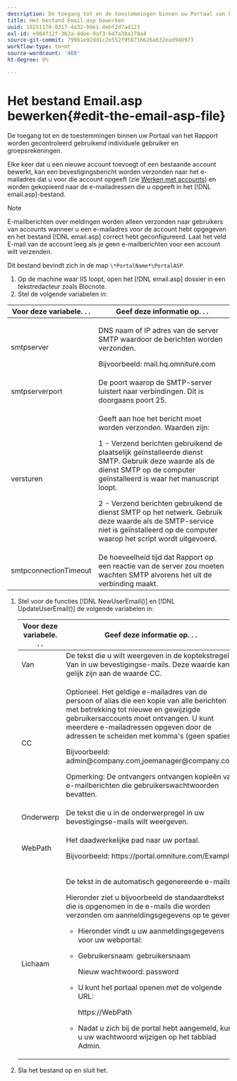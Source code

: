 ```yaml
---
description: De toegang tot en de toestemmingen binnen uw Portaal van het Rapport worden gecontroleerd gebruikend individuele gebruiker en groepsrekeningen.
title: Het bestand Email.asp bewerken
uuid: 18251170-0317-4a32-b9e1-4ebf2d7ad123
exl-id: e984f12f-362a-4dee-9af3-6d7a38a178a4
source-git-commit: 79981e92dd1c2e552f958716626a632ead940973
workflow-type: tm+mt
source-wordcount: '469'
ht-degree: 0%

---
```


# Het bestand Email.asp bewerken{#edit-the-email-asp-file}

De toegang tot en de toestemmingen binnen uw Portaal van het Rapport worden gecontroleerd gebruikend individuele gebruiker en groepsrekeningen.

Elke keer dat u een nieuwe account toevoegt of een bestaande account bewerkt, kan een bevestigingsbericht worden verzonden naar het e-mailadres dat u voor die account opgeeft (zie [Werken met accounts](../../../home/c-rpt-oview/c-admin-rpt/c-work-accts/c-work-accts.md#concept-c933a1940bda4a3489d61d8af315e45d)) en worden gekopieerd naar de e-mailadressen die u opgeeft in het [!DNL email.asp]-bestand.

>[!NOTE]
>
>E-mailberichten over meldingen worden alleen verzonden naar gebruikers van accounts wanneer u een e-mailadres voor de account hebt opgegeven en het bestand [!DNL email.asp] correct hebt geconfigureerd. Laat het veld E-mail van de account leeg als je geen e-mailberichten voor een account wilt verzenden.

Dit bestand bevindt zich in de map `\*PortalName*\PortalASP`.

1. Op de machine waar IIS loopt, open het [!DNL email.asp] dossier in een tekstredacteur zoals Blocnote.
1. Stel de volgende variabelen in:

<table id="table_44F52DA266364DF993C40678A28E0F0D">
 <thead>
  <tr>
   <th colname="col1" class="entry"> Voor deze variabele. . . </th>
   <th colname="col2" class="entry"> Geef deze informatie op. . . </th>
  </tr>
 </thead>
 <tbody>
  <tr>
   <td colname="col1"> smtpserver </td>
   <td colname="col2"> <p>DNS naam of IP adres van de server SMTP waardoor de berichten worden verzonden. </p> <p>Bijvoorbeeld: <span class="filepath"> mail.hq.omniture.com</span></p> </td>
  </tr>
  <tr>
   <td colname="col1"> smtpserverport </td>
   <td colname="col2"> De poort waarop de SMTP-server luistert naar verbindingen. Dit is doorgaans poort 25. </td>
  </tr>
  <tr>
   <td colname="col1"> versturen </td>
   <td colname="col2"> <p>Geeft aan hoe het bericht moet worden verzonden. Waarden zijn: </p> <p>1 - Verzend berichten gebruikend de plaatselijk geïnstalleerde dienst SMTP. Gebruik deze waarde als de dienst SMTP op de computer geïnstalleerd is waar het manuscript loopt. </p> <p>2 - Verzend berichten gebruikend de dienst SMTP op het netwerk. Gebruik deze waarde als de SMTP-service niet is geïnstalleerd op de computer waarop het script wordt uitgevoerd. </p> </td>
  </tr>
  <tr>
   <td colname="col1"> smtpconnectionTimeout </td>
   <td colname="col2">De hoeveelheid tijd dat <span class="wintitle"> Rapport</span> op een reactie van de server zou moeten wachten SMTP alvorens het uit de verbinding maakt. </td>
  </tr>
 </tbody>
</table>

1. Stel voor de functies [!DNL NewUserEmail()] en [!DNL UpdateUserEmail()] de volgende variabelen in:

   <table id="table_91C5E36B84A94C4097EE5993592BE587">
   <thead>
   <tr>
      <th colname="col1" class="entry"> Voor deze variabele. . . </th>
      <th colname="col2" class="entry"> Geef deze informatie op. . . </th>
   </tr>
   </thead>
   <tbody>
   <tr>
      <td colname="col1"> Van </td>
      <td colname="col2">De tekst die u wilt weergeven in de koptekstregel Van in uw bevestigingse-mails. Deze waarde kan gelijk zijn aan de waarde <span class="wintitle"> CC</span>. </td>
   </tr>
   <tr>
      <td colname="col1"> CC </td>
      <td colname="col2"> <p>Optioneel. Het geldige e-mailadres van de persoon of alias die een kopie van alle berichten met betrekking tot nieuwe en gewijzigde gebruikersaccounts moet ontvangen. U kunt meerdere e-mailadressen opgeven door de adressen te scheiden met komma's (geen spaties). </p> <p>Bijvoorbeeld: <span class="filepath"> admin@company.com,joemanager@company.com</span></p> <p> <p>Opmerking:  De ontvangers ontvangen kopieën van e-mailberichten die gebruikerswachtwoorden bevatten. </p> </p> </td>
   </tr>
   <tr>
      <td colname="col1"> Onderwerp </td>
      <td colname="col2"> De tekst die u in de onderwerpregel in uw bevestigingse-mails wilt weergeven. </td>
   </tr>
   <tr>
      <td colname="col1"> WebPath </td>
      <td colname="col2"> <p>Het daadwerkelijke pad naar uw portaal. </p> <p>Bijvoorbeeld: <span class="filepath"> https://portal.omniture.com/Example</span></p> </td>
   </tr>
   <tr>
      <td colname="col1"> Lichaam </td>
      <td colname="col2"> <p>De tekst in de automatisch gegenereerde e-mails. </p> <p>Hieronder ziet u bijvoorbeeld de standaardtekst die is opgenomen in de e-mails die worden verzonden om aanmeldingsgegevens op te geven:
      <ul id="ul_7FF2E7399AB64D279EC5794AB02C9749">
      <li id="li_7CBCC5CFF9E04776BBC893278785AEE7">Hieronder vindt u uw aanmeldingsgegevens voor uw webportal: </li>
      <li id="li_5346F0AB3568444B88117C295D8E99C5"><p>Gebruikersnaam: gebruikersnaam </p><p>Nieuw wachtwoord: password </p></li>
      <li id="li_B0D1FAE818BA42CF8546796800A1AA08"><p>U kunt het portaal openen met de volgende URL: </p><p><span class="filepath"> https://WebPath</span></p></li>
      <li id="li_7CD71EBDFA1D418F960040569CD511EB">Nadat u zich bij de portal hebt aangemeld, kunt u uw wachtwoord wijzigen op het tabblad <span class="wintitle"> Admin</span>. </li>
      </ul></p> </td>
   </tr>
   </tbody>
   </table>

1. Sla het bestand op en sluit het.

